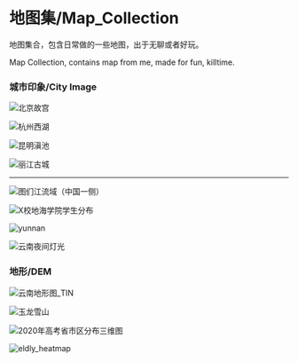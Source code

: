 # 地图集/Map_Collection

地图集合，包含日常做的一些地图，出于无聊或者好玩。

Map Collection, contains map from me, made for fun, killtime.

### 城市印象/City Image

![北京故宫](beijing.jpeg)



![杭州西湖](hangzhou.jpeg)





![昆明滇池](kunming.jpg)





![丽江古城](lijaing.jpeg)





***



![图们江流域（中国一侧）](tumj.jpeg)







![X校地海学院学生分布](stu_distribution.png)



![yunnan](yunnan.png)



![云南夜间灯光](./yunnan_night_light.jpg)



### 地形/DEM

![云南地形图_TIN](./yunnan_TIN.jpg)


![玉龙雪山](./yulong.png)



![2020年高考省市区分布三维图](2020_gaokao_stu_pop.png)



![eldly_heatmap](eldly_heatmap.png)
